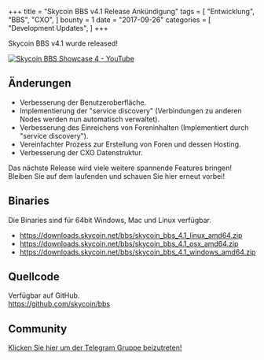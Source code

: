 +++
title = "Skycoin BBS v4.1 Release Ankündigung"
tags = [
    "Entwicklung",
    "BBS",
    "CXO",
]
bounty = 1
date = "2017-09-26"
categories = [
    "Development Updates",
]
+++

Skycoin BBS v4.1 wurde released!

[![Skycoin BBS Showcase 4 - YouTube](https://i.ytimg.com/vi/6ZqwgefYauU/0.jpg)](https://youtu.be/6ZqwgefYauU)

## Änderungen
- Verbesserung der Benutzeroberfläche.
- Implementierung der "service discovery" (Verbindungen zu anderen Nodes werden nun automatisch verwaltet).
- Verbesserung des Einreichens von Foreninhalten (Implementiert durch "service discovery").
- Vereinfachter Prozess zur Erstellung von Foren und dessen Hosting.
- Verbesserung der CXO Datenstruktur.

Das nächste Release wird viele weitere spannende Features bringen! Bleiben Sie auf dem laufenden und schauen Sie hier erneut vorbei!

## Binaries

Die Binaries sind für 64bit Windows, Mac und Linux verfügbar.

- https://downloads.skycoin.net/bbs/skycoin_bbs_4.1_linux_amd64.zip
- https://downloads.skycoin.net/bbs/skycoin_bbs_4.1_osx_amd64.zip
- https://downloads.skycoin.net/bbs/skycoin_bbs_4.1_windows_amd64.zip

## Quellcode

Verfügbar auf GitHub. \
https://github.com/skycoin/bbs

## Community

[Klicken Sie hier um der Telegram Gruppe beizutreten!](https://t.me/skycoinbbs)
